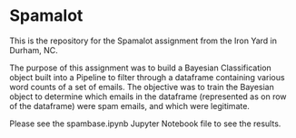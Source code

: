 # Spamalot

This is the repository for the Spamalot assignment from the Iron Yard in Durham, NC.

The purpose of this assignment was to build a Bayesian Classification object built into a Pipeline to filter through a dataframe containing various word counts of a set of emails. The objective was to train the Bayesian object to determine which emails in the dataframe (represented as on row of the dataframe) were spam emails, and which were legitimate.

Please see the spambase.ipynb Jupyter Notebook file to see the results.
